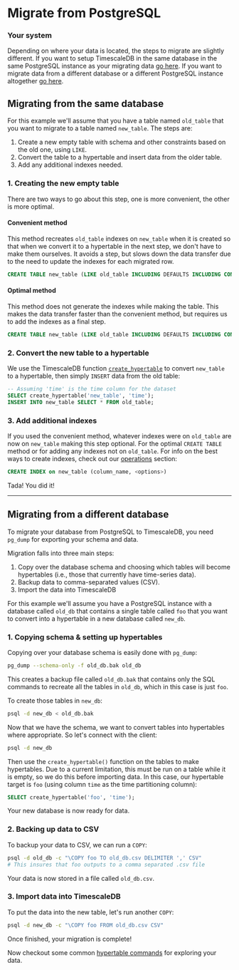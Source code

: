 # Migrate from PostgreSQL

### Your system

Depending on where your data is located, the steps to migrate are slightly
different.  If you want to setup TimescaleDB in the same database in the same
PostgreSQL instance as your migrating data [go here](#same-db).  If you want to
migrate data from a different database or a different PostgreSQL instance
altogether [go here](#different-db).

## Migrating from the same database <a id="same-db"></a>

For this example we'll assume that you have a table named `old_table` that you
want to migrate to a table named `new_table`.  The steps are:

1. Create a new empty table with schema and other constraints based on the
old one, using `LIKE`.
1. Convert the table to a hypertable and insert data from the older table.
1. Add any additional indexes needed.

### 1. Creating the new empty table

There are two ways to go about this step, one is more convenient, the other is
more optimal.

#### Convenient method

This method recreates `old_table` indexes on `new_table` when it is created so that
when we convert it to a hypertable in the next step, we don't have to make them
ourselves.  It avoids a step, but slows down the data transfer due to the need to
update the indexes for each migrated row.

```sql
CREATE TABLE new_table (LIKE old_table INCLUDING DEFAULTS INCLUDING CONSTRAINTS INCLUDING INDEXES);
```

#### Optimal method

This method does not generate the indexes while making the table.  This makes the data
transfer faster than the convenient method, but requires us to add the indexes as a
final step.

```sql
CREATE TABLE new_table (LIKE old_table INCLUDING DEFAULTS INCLUDING CONSTRAINTS EXCLUDING INDEXES);
```

### 2. Convert the new table to a hypertable

We use the TimescaleDB function [`create_hypertable`][create_hypertable] to
convert `new_table` to a hypertable, then simply `INSERT` data from the old table:

```sql
-- Assuming 'time' is the time column for the dataset
SELECT create_hypertable('new_table', 'time');
INSERT INTO new_table SELECT * FROM old_table;
```

### 3. Add additional indexes

If you used the convenient method, whatever indexes were on `old_table` are now
on `new_table` making this step optional. For the optimal `CREATE TABLE` method
or for adding any indexes not on `old_table`.  For info on the best ways to create
indexes, check out our [operations][] section:

```sql
CREATE INDEX on new_table (column_name, <options>)
```

Tada!  You did it!

[operations]:/getting-started/basic-operations
[create_hypertable]:/api/api-timescaledb#create_hypertable

---

## Migrating from a different database <a id="different-db"></a>

To migrate your database from PostgreSQL to TimescaleDB, you need
`pg_dump` for exporting your schema and data.

Migration falls into three main steps:

1. Copy over the database schema and choosing which tables will become
hypertables (i.e., those that currently have time-series data).
1. Backup data to comma-separated values (CSV).
1. Import the data into TimescaleDB

For this example we'll assume you have a PostgreSQL instance with a database
called `old_db` that contains a single table called `foo` that you want to
convert into a hypertable in a new database called `new_db`.  

### 1. Copying schema & setting up hypertables

Copying over your database schema is easily done with `pg_dump`:
```bash
pg_dump --schema-only -f old_db.bak old_db
```

This creates a backup file called `old_db.bak` that contains only the
SQL commands to recreate all the tables in `old_db`, which in this case is just
`foo`.

To create those tables in `new_db`:
```bash
psql -d new_db < old_db.bak
```

Now that we have the schema, we want to convert tables into hypertables
where appropriate. So let's connect with the client:
```bash
psql -d new_db
```
Then use the `create_hypertable()` function on the tables to make hypertables.
Due to a current limitation, this must be run on a table while it is empty, so
we do this before importing data. In this case, our hypertable target is
`foo` (using column `time` as the time partitioning column):
```sql
SELECT create_hypertable('foo', 'time');
```

Your new database is now ready for data.

### 2. Backing up data to CSV

To backup your data to CSV, we can run a `COPY`:

```bash
psql -d old_db -c "\COPY foo TO old_db.csv DELIMITER ',' CSV"
# This insures that foo outputs to a comma separated .csv file
```

Your data is now stored in a file called `old_db.csv`.

### 3. Import data into TimescaleDB

To put the data into the new table, let's run another `COPY`:

```bash
psql -d new_db -c "\COPY foo FROM old_db.csv CSV"
```

Once finished, your migration is complete!

Now checkout some common [hypertable commands][] for exploring your data.

[hypertable commands]: /getting-started/basic-operations
